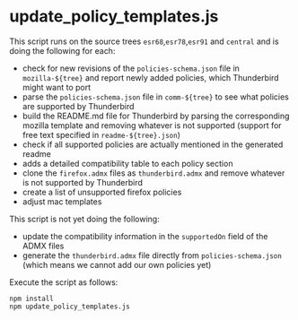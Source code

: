 update_policy_templates.js
==========================

This script runs on the source trees `esr68`,`esr78`,`esr91` and `central` and is doing the following for each:

* check for new revisions of the `policies-schema.json` file in `mozilla-${tree}` and report newly added policies, which Thunderbird might want to port
* parse the `policies-schema.json` file in `comm-${tree}` to see what policies are supported by Thunderbird
* build the README.md file for Thunderbird by parsing the corresponding mozilla template and removing whatever is not supported (support for free text specified in `readme-${tree}.json`)
* check if all supported policies are actually mentioned in the generated readme
* adds a detailed compatibility table to each policy section
* clone the `firefox.admx` files as `thunderbird.admx` and remove whatever is not supported by Thunderbird
* create a list of unsupported firefox policies
* adjust mac templates

This script is not yet doing the following:
* update the compatibility information in the `supportedOn` field of the ADMX files
* generate the `thunderbird.admx` file directly from `policies-schema.json` (which means we cannot add our own policies yet)

Execute the script as follows:

```
npm install
npm update_policy_templates.js
```

